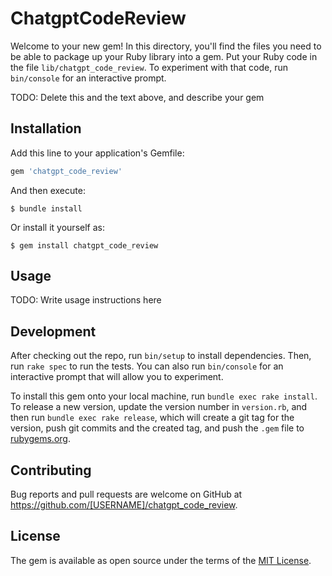 # ChatgptCodeReview

Welcome to your new gem! In this directory, you'll find the files you need to be able to package up your Ruby library into a gem. Put your Ruby code in the file `lib/chatgpt_code_review`. To experiment with that code, run `bin/console` for an interactive prompt.

TODO: Delete this and the text above, and describe your gem

## Installation

Add this line to your application's Gemfile:

```ruby
gem 'chatgpt_code_review'
```

And then execute:

    $ bundle install

Or install it yourself as:

    $ gem install chatgpt_code_review

## Usage

TODO: Write usage instructions here

## Development

After checking out the repo, run `bin/setup` to install dependencies. Then, run `rake spec` to run the tests. You can also run `bin/console` for an interactive prompt that will allow you to experiment.

To install this gem onto your local machine, run `bundle exec rake install`. To release a new version, update the version number in `version.rb`, and then run `bundle exec rake release`, which will create a git tag for the version, push git commits and the created tag, and push the `.gem` file to [rubygems.org](https://rubygems.org).

## Contributing

Bug reports and pull requests are welcome on GitHub at https://github.com/[USERNAME]/chatgpt_code_review.

## License

The gem is available as open source under the terms of the [MIT License](https://opensource.org/licenses/MIT).
